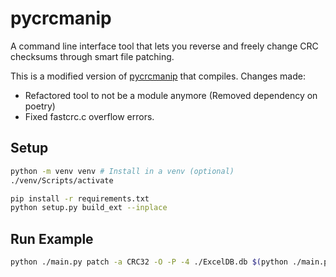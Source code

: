 pycrcmanip
========
A command line interface tool that lets you reverse and freely change CRC
checksums through smart file patching.

This is a modified version of [pycrcmanip](https://github.com/rr-/pycrcmanip) that compiles.
Changes made:
- Refactored tool to not be a module anymore (Removed dependency on poetry)
- Fixed fastcrc.c overflow errors.

## Setup
```bash
python -m venv venv # Install in a venv (optional)
./venv/Scripts/activate

pip install -r requirements.txt
python setup.py build_ext --inplace
```
## Run Example
```bash
python ./main.py patch -a CRC32 -O -P -4 ./ExcelDB.db $(python ./main.py calc -q -a CRC32 ./ExcelDB_original.db)
```